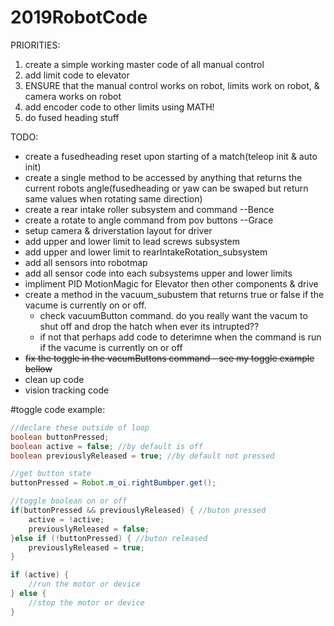 # 2019RobotCode

PRIORITIES:
1. create a simple working master code of all manual control
2. add limit code to elevator
3. ENSURE that the manual control works on robot, limits work on robot, & camera works on robot
4. add encoder code to other limits using MATH!
5. do fused heading stuff


TODO:
- create a fusedheading reset upon starting of a match(teleop init & auto init)
- create a single method to be accessed by anything that returns the current robots angle(fusedheading or yaw can be swaped but return same values when rotating same direction)
- create a rear intake roller subsystem and command --Bence
- create a rotate to angle command from pov buttons --Grace
- setup camera & driverstation layout for driver
- add upper and lower limit to lead screws subsystem
- add upper and lower limit to rearIntakeRotation_subsystem
- add all sensors into robotmap
- add all sensor code into each subsystems upper and lower limits
- impliment PID MotionMagic for Elevator then other components & drive
- create a method in the vacuum_subustem that returns true or false if the vacume is currently on or off.
    - check vacuumButton command. do you really want the vacum to shut off and drop the hatch when ever its intrupted??
    - if not that perhaps add code to deterimne when the command is run if the vacume is currently on or off
- ~~fix the toggle in the vacumButtons command - see my toggle example bellow~~
- clean up code
- vision tracking code

#toggle code example:
``` java
//declare these outside of loop
boolean buttonPressed;
boolean active = false; //by default is off
boolean previouslyReleased = true; //by default not pressed

//get button state
buttonPressed = Robot.m_oi.rightBumbper.get();

//toggle boolean on or off
if(buttonPressed && previouslyReleased) { //buton pressed
    active = !active;
    previouslyReleased = false; 
}else if (!buttonPressed) { //buton released
    previouslyReleased = true;
}

if (active) {
    //run the motor or device
} else {
    //stop the motor or device
}
```

